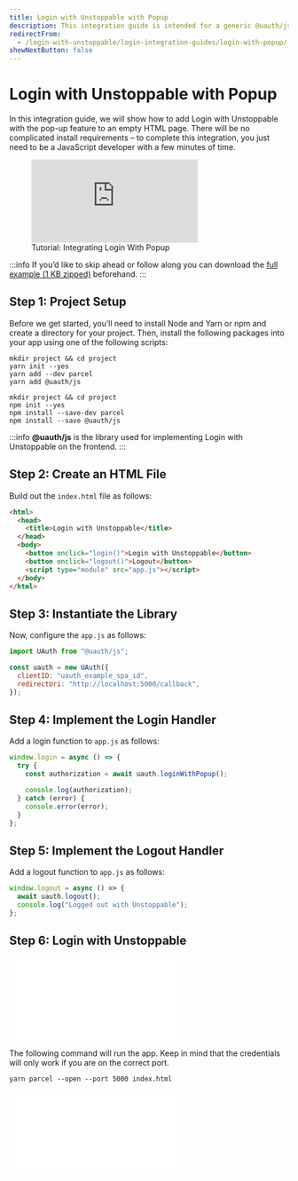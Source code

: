 ```yaml
---
title: Login with Unstoppable with Popup
description: This integration guide is intended for a generic @uauth/js, no Ethereum provider, with callback, and with the popup feature.
redirectFrom:
  - /login-with-unstoppable/login-integration-guides/login-with-popup/
showNextButton: false
---
```


# Login with Unstoppable with Popup

In this integration guide, we will show how to add Login with Unstoppable with the pop-up feature to an empty HTML page. There will be no complicated install requirements – to complete this integration, you just need to be a JavaScript developer with a few minutes of time.

<figure>
<div class="video-container">
<iframe src="https://www.youtube.com/embed/cGoz0nQWyAo" title="YouTube video player" frameborder="0" allow="accelerometer; autoplay; clipboard-write; encrypted-media; gyroscope; picture-in-picture; web-share" allowfullscreen></iframe>
</div>
<figcaption>Tutorial: Integrating Login With Popup</figcation>
</figure>

:::info
If you’d like to skip ahead or follow along you can download the [full example (1 KB zipped)](https://gist.github.com/perfect-cents/b2a0df5b73b441feb86168a272670565/archive/2463d1538d9e8257e70dc1908e65d95464665fe9.zip) beforehand.
:::

## Step 1: Project Setup

Before we get started, you’ll need to install Node and Yarn or npm and create a directory for your project. Then, install the following packages into your app using one of the following scripts:

```shell yarn
mkdir project && cd project
yarn init --yes
yarn add --dev parcel
yarn add @uauth/js
```

```shell npm
mkdir project && cd project
npm init --yes
npm install --save-dev parcel
npm install --save @uauth/js
```

:::info
**@uauth/js** is the library used for implementing Login with Unstoppable on the frontend.
:::

## Step 2: Create an HTML File

Build out the `index.html` file as follows:

```html
<html>
  <head>
    <title>Login with Unstoppable</title>
  </head>
  <body>
    <button onclick="login()">Login with Unstoppable</button>
    <button onclick="logout()">Logout</button>
    <script type="module" src="app.js"></script>
  </body>
</html>
```

## Step 3: Instantiate the Library

Now, configure the `app.js` as follows:

```javascript
import UAuth from "@uauth/js";

const uauth = new UAuth({
  clientID: "uauth_example_spa_id",
  redirectUri: "http://localhost:5000/callback",
});
```

## Step 4: Implement the Login Handler

Add a login function to `app.js` as follows:

```javascript
window.login = async () => {
  try {
    const authorization = await uauth.loginWithPopup();

    console.log(authorization);
  } catch (error) {
    console.error(error);
  }
};
```

## Step 5: Implement the Logout Handler

Add a logout function to `app.js` as follows:

```javascript
window.logout = async () => {
  await uauth.logout();
  console.log("Logged out with Unstoppable");
};
```

## Step 6: Login with Unstoppable

<embed src="/snippets/_login-mainnet-warning.md" />

The following command will run the app. Keep in mind that the credentials will only work if you are on the correct port.

```shell
yarn parcel --open --port 5000 index.html
```

<embed src="/snippets/_login-paths-next.md" />
